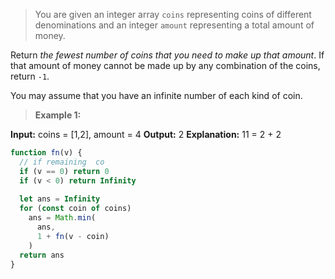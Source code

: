 >You are given an integer array  `coins`  representing coins of different denominations and an integer  `amount`  representing a total amount of money.

Return  _the fewest number of coins that you need to make up that amount_. If that amount of money cannot be made up by any combination of the coins, return  `-1`.

You may assume that you have an infinite number of each kind of coin.
>**Example 1:**

**Input:** coins = [1,2], amount = 4
**Output:** 2
**Explanation:** 11 = 2 + 2 


```javascript
function fn(v) {
  // if remaining  co
  if (v == 0) return 0
  if (v < 0) return Infinity
  
  let ans = Infinity
  for (const coin of coins)
    ans = Math.min(
      ans,
      1 + fn(v - coin)
    )
  return ans
}
```
<!--stackedit_data:
eyJoaXN0b3J5IjpbLTE0MDYzNzk2MzBdfQ==
-->